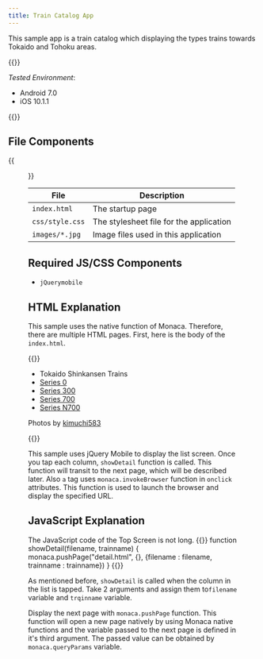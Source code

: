 ```yaml
---
title: Train Catalog App
---
```


This sample app is a train catalog which displaying the types trains
towards Tokaido and Tohoku areas.

{{<import pid="5923ccc5ff2af20e3acb2dd1" title="Train Catalog App">}}

*Tested Environment*: 

- Android 7.0
- iOS 10.1.1

{{<iframeApp src="https://monaca.github.io/project-templates/20-train-catalog/www/index.html">}}

## File Components                                           

{{<figure src="/images/sampleapp/shinkansen/3.png">}}                                
                                                                                            
| File | Description |
|------|-------------|
| `index.html` | The startup page |              
| `css/style.css` | The stylesheet file for the application |
| `images/*.jpg` | Image files used in this application |

## Required JS/CSS Components

- `jQuerymobile`   

## HTML Explanation

This sample uses the native function of Monaca. Therefore, there are
multiple HTML pages. First, here is the body of the `index.html`.

{{<highlight html>}}
<div data-role="content">
  <ul data-role="listview">
    <li data-role="list-divider">Tokaido Shinkansen Trains</li>
    <li><a href="#" onclick="showDetail('0kei', 'Series 0')">Series 0</a></li>
    <li><a href="#" onclick="showDetail('300kei', 'Series 300')">Series 300</a></li>
    <li><a href="#" onclick="showDetail('700kei', 'Series 700')">Series 700</a></li>
    <li><a href="#" onclick="showDetail('n700kei', 'Series N700')">Series N700</a></li>
  </ul>
  <p id="attribution">Photos by <a href="#" onclick="monaca.invokeBrowser('http://www.flickr.com/photos/kimuchi583/')">kimuchi583</a></p>
</div>
{{</highlight>}}

This sample uses jQuery Mobile to display the list screen. Once you tap
each column, `showDetail` function is called. This function will transit
to the next page, which will be described later. Also `a` tag uses
`monaca.invokeBrowser` function in `onclick` attributes. This function
is used to launch the browser and display the specified URL.

## JavaScript Explanation

The JavaScript code of the Top Screen is not long.
{{<highlight javascript>}}
function showDetail(filename, trainname) {
  monaca.pushPage("detail.html", {}, {filename : filename, trainname : trainname})
}
{{</highlight>}}

As mentioned before, `showDetail` is called when the column in the list
is tapped. Take 2 arguments and assign them to`filename` variable and
`trqinname` variable.

Display the next page with `monaca.pushPage` function. This function
will open a new page natively by using Monaca native functions and the
variable passed to the next page is defined in it's third argument. The
passed value can be obtained by `monaca.queryParams` variable.
